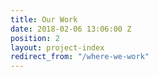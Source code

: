 ```yaml
---
title: Our Work
date: 2018-02-06 13:06:00 Z
position: 2
layout: project-index
redirect_from: "/where-we-work"
---
```


